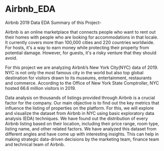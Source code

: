 # Airbnb_EDA
Airbnb 2019 Data EDA
Summary of this Project-

Airbnb is an online marketplace that connects people who want to rent out their homes with people who are looking for accommodations in that locale. It currently covers more than 100,000 cities and 220 countries worldwide. For hosts, it's a way to earn money while protecting their property from potential damage. However, for guests, it's a risky venture that they should avoid.

For this project we are analyzing Airbnb’s New York City(NYC) data of 2019. NYC is not only the most famous city in the world but also top global destination for visitors drawn to its museums, entertainment, restaurants and commerce. According to the Office of New York State Comptroller, NYC hosted 66.6 million visitors in 2019.

Data analysis on thousands of listings provided through Airbnb is a crucial factor for the company. Our main objective is to find out the key metrics that influence the listing of properties on the platform. For this, we will explore and visualize the dataset from Airbnb in NYC using basic exploratory data analysis (EDA) techniques. We have found out the distribution of every Airbnb listing based on their location, including their price range, room type, listing name, and other related factors. We have analyzed this dataset from different angles and have come up with interesting insights. This can help in making strategic data-driven decisions by the marketing team, finance team and technical team of Airbnb.
